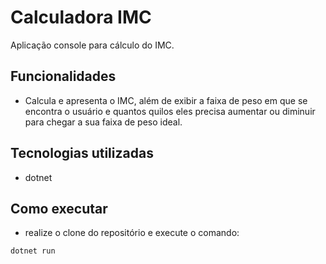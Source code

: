 # Calculadora IMC

Aplicação console para cálculo do IMC.

## Funcionalidades

- Calcula e apresenta o IMC, além de exibir a faixa de peso em que se encontra o usuário e quantos quilos eles precisa aumentar ou diminuir para chegar a sua faixa de peso ideal.

## Tecnologias utilizadas

- dotnet 

## Como executar

- realize o clone do repositório e execute o comando:

```
dotnet run
```